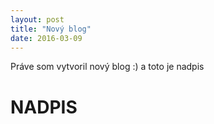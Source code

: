 ```yaml
---
layout: post
title: "Nový blog"
date: 2016-03-09
---
```


Práve som vytvoril nový blog :) a toto je nadpis 
# NADPIS 
